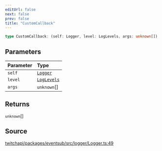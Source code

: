 ```yaml
---
editUrl: false
next: false
prev: false
title: "CustomCallback"
---
```


```ts
type CustomCallback: (self: Logger, level: LogLevels, args: unknown[]) => unknown[];
```

## Parameters

| Parameter | Type |
| :------ | :------ |
| `self` | [`Logger`](/api/eventsub/classes/logger/) |
| `level` | [`LogLevels`](/api/eventsub/enumerations/loglevels/) |
| `args` | `unknown`[] |

## Returns

`unknown`[]

## Source

[twitchapi/packages/eventsub/src/logger/Logger.ts:49](https://github.com/pablornc/twitchapi//blob/3baa008ac8be1133cbb9253985d5d4cd48b4e780/packages/eventsub/src/logger/Logger.ts#L49)
